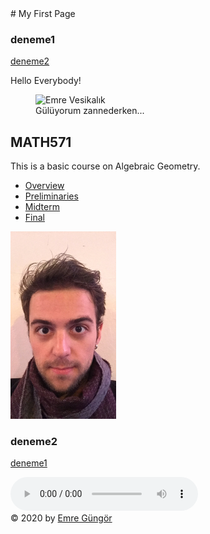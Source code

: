 <html lang = "en">

<head>
<meta charset = "UTF-8">
# My First Page
<link rel="icon" type="image/png" href="logo.png"/>
</head>

<body>


<div id="deneme1">
	<h3>deneme1</h3>
	<a href="#deneme2">deneme2</a>
</div>


Hello Everybody!
	
<figure>
<img src="Emre_Gungor_Vesikalık.jpg" height="250" alt="Emre Vesikalık" title="Emre Güngör" />
<figcaption>Gülüyorum zannederken...</figcaption>
</figure>

<h2>MATH571</h2>
	<p>This is a basic course on Algebraic Geometry.</p>
	

<nav>
	<ul>
		<li><a target="_blank" href="overview.html">Overview </a> </li>
		<li><a target="_blank" href="preliminaries.html">Preliminaries </a> </li>
		<li><a target="_blank" href="midterm.html">Midterm</a></li>
		<li><a target="_blank" href="final.html">Final</a></li>
	</ul>
</nav>

<a target="_blank" href="https://instagram.com/eemreegungor"><img src="emre-kadıköy.jpg" height="300" alt="emree" ></a>

<div id="deneme2">
	<h3>deneme2</h3>
	
</div>
	
<a href="#deneme1">deneme1</a><br>




<audio src="https://upload.wikimedia.org/wikipedia/commons/0/04/Pyotr_Ilyich_Tchaikovsky_-_1812_overture.ogg#t=15:35" controls>
 </audio>

<footer>
	&copy; 2020 by
	<a href="https://instagram.com/eemreegungor"> Emre Güngör<i class="fab fa-instagram"></i></a>
	
</footer>


</body>

</html>
